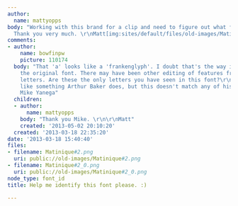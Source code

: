 ```yaml
---
author:
  name: mattyopps
body: "Working with this brand for a clip and need to figure out what font they use.
  Thank you very much. \r\nMatt[img:sites/default/files/old-images/Matinique_3640.jpg]"
comments:
- author:
    name: bowfinpw
    picture: 110174
  body: "That 'a' looks like a 'frankenglyph'. I doubt that's the way it looks in
    the original font. There may have been other editing of features from certain
    letters. Are these the only letters you have seen in this font?\r\n\r\nThe q is
    like something Arthur Baker does, but this doesn't match any of his fonts.\r\n\r\n-
    Mike Yanega"
  children:
  - author:
      name: mattyopps
    body: "Thank you Mike. \r\n\r\nMatt"
    created: '2013-05-02 20:10:20'
  created: '2013-03-18 22:35:20'
date: '2013-03-18 15:40:40'
files:
- filename: Matinique#2.png
  uri: public://old-images/Matinique#2.png
- filename: Matinique#2_0.png
  uri: public://old-images/Matinique#2_0.png
node_type: font_id
title: Help me identify this font please. :)

---
```

